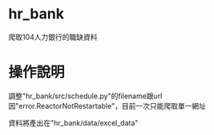 # hr_bank
爬取104人力銀行的職缺資料

# 操作說明
調整"hr_bank/src/schedule.py"的filename跟url
因"error.ReactorNotRestartable"，目前一次只能爬取單一網址

資料將產出在"hr_bank/data/excel_data"
